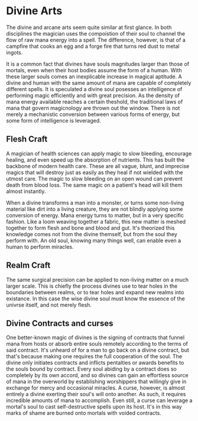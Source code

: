 # Divine Arts

The divine and arcane arts seem quite similar at first glance. In both disciplines the magician uses the compoistion of their soul to channel the flow of raw mana energy into a spell. The difference, however, is that of a campfire that cooks an egg and a forge fire that turns red dust to metal ingots.

It is a common fact that divines have souls magnitudes larger than those of mortals, even when their host bodies assume the form of a human. With these larger souls comes an inexplicable increase in magical aptitude. A divine and human with the same amount of mana are capable of completely different spells. It is speculated a divine soul posesses an intelligence of performing magic efficiently and with great precision. As the density of mana energy available reaches a certain theshold, the traditional laws of mana that govern magicnology are thrown out the window. There is not merely a  mechanistic conversion between various forms of energy, but some form of intelligence is leveraged.


## Flesh Craft
A magician of health sciences can apply magic to slow bleeding, encourage healing, and even speed up the absorption of nutrients. This has built the backbone of modern health care. These are all vague, blunt, and imprecise magics that will destroy just as easily as they heal if not wielded with the utmost care. The magic to slow bleeding on an open wound can prevent death from blood loss. The same magic on a patient's head will kill them almost instantly. 



When a divine transforms a man into a monster, or turns some non-living material like dirt into a living creature, they are not blindly applying some conversion of energy. Mana energy turns to matter, but in a very specific fashion. Like a loom weaving together a fabric, this new matter is meshed together to form flesh and bone and blood and gut. It's theorized this knowledge comes not from the divine themself, but from the soul they perform with. An old soul, knowing many things well, can enable even a human to perform miracles.


## Realm Craft
The same surgical precision can be applied to non-living matter on a much larger scale. This is chiefly the process divines use to tear holes in the boundaries between realms, or to tear holes and expand new realms into existance. In this case the wise divine soul must know the essence of the univrse itself, and not merely flesh.


## Divine Contracts and curses
One better-known magic of divines is the signing of contracts that funnel mana from hosts or absorb entire souls remotely according to the terms of said contract. It's unheard of for a man to go back on a divine contract, but that's because making one requires the full cooperation of the soul. The divine only initiates contracts and inflicts pentalties or awards benefits to the souls bound by contract. Every soul abiding by a contract does so completely by its own accord, and so divines can gain an effortless source of mana in the overworld by establishing worshippers that willingly give in exchange for mercy and occasional miracles. A curse, however, is almost entirely a divine exerting their soul's will onto another. As such, it requires incredible amounts of mana to accomplish. Even still, a curse can leverage a mortal's soul to cast self-destructive spells upon its host. It's in this way marks of shame are burned onto mortals with voided contracts.   



